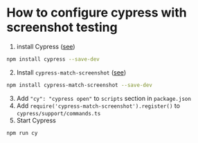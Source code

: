 # How to configure cypress with screenshot testing

1. install Cypress ([see](https://docs.cypress.io/app/get-started/install-cypress))
```bash
npm install cypress --save-dev 
```
2. Install `cypress-match-screenshot`  ([see](https://github.com/julianburr/cypress-match-screenshot)) 
```bash
npm install cypress-match-screenshot --save-dev 
```
3. Add `"cy": "cypress open"` to `scripts` section in `package.json`
4. Add `require('cypress-match-screenshot').register()` to `cypress/support/commands.ts`
5. Start Cypress
```bash
npm run cy
```
